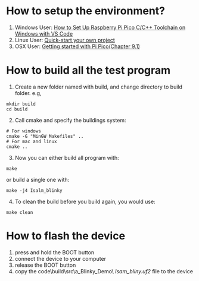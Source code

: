 
# How to setup the environment?
1. Windows User: [How to Set Up Raspberry Pi Pico C/C++ Toolchain on Windows with VS Code](https://shawnhymel.com/2096/how-to-set-up-raspberry-pi-pico-c-c-toolchain-on-windows-with-vs-code/)
2. Linux User: [Quick-start your own project](https://github.com/raspberrypi/pico-sdk)
3. OSX User: [Getting started with Pi Pico(Chapter 9.1)](https://datasheets.raspberrypi.com/pico/getting-started-with-pico.pdf)


# How to build all the test program
1. Create a new folder named with build, and change directory to build folder. e.g,
```
mkdir build
cd build
```
2. Call cmake and specify the buildings system:
```
# For windows
cmake -G "MinGW Makefiles" ..
# For mac and linux
cmake ..
```
3. Now you can either build all program with:
```
make
```
or build a single one with:
```
make -j4 Isalm_blinky
```
4. To clean the build before you build again, you would use:
```
make clean
```
# How to flash the device

1. press and hold the BOOT button
2. connect the device to your computer
3. release the BOOT button
4. copy the code\build\src\a_Blinky_Demo\ _Isam_bliny.uf2_ file to the device

